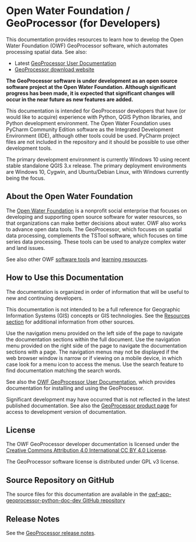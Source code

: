 # Open Water Foundation / GeoProcessor (for Developers) #

This documentation provides resources to learn how to develop the
Open Water Foundation (OWF) GeoProcessor software,
which automates processing spatial data.  See also:

* Latest [GeoProcessor User Documentation](http://software.openwaterfoundation.org/geoprocessor/latest/doc-user/)
* [GeoProcessor download website](http://software.openwaterfoundation.org/geoprocessor/)

**The GeoProcessor software is under development as an open source software project at the Open Water Foundation.
Although significant progress has been made, it is expected that significant changes will occur in the
near future as new features are added.**

This documentation is intended for GeoProcessor developers that have (or would like to acquire) experience with Python,
QGIS Python libraries, and Python development environment.
The Open Water Foundation uses PyCharm Community Edition software as the Integrated Development Environment (IDE),
although other tools could be used.
PyCharm project files are not included in the repository and it should be possible to use other development tools.

The primary development environment
is currently Windows 10 using recent stable standalone QGIS 3.x release.
The primary deployment environments are Windows 10, Cygwin, and Ubuntu/Debian Linux,
with Windows currently being the focus.

## About the Open Water Foundation ##

The [Open Water Foundation](http://openwaterfoundation.org) is a nonprofit social enterprise that focuses
on developing and supporting open source software for water resources, so that organizations can make better decisions about water.
OWF also works to advance open data tools.
The GeoProcessor, which focuses on spatial data processing,
complements the TSTool software, which focuses on time series data processing.
These tools can be used to analyze complex water and land issues.

See also other OWF [software tools](http://software.openwaterfoundation.org) and [learning resources](http://learn.openwaterfoundation.org).

## How to Use this Documentation ##

The documentation is organized in order of information that will be useful to new and continuing developers.

This documentation is not intended to be a full reference for Geographic Information Systems (GIS) concepts or GIS technologies.
See the [Resources section](../resources/resources) for additional information from other sources.

Use the navigation menu provided on the left side of the page to navigate the documentation sections within the full document.
Use the navigation menu provided on the right side of the page to navigate the documentation sections with a page.
The navigation menus may not be displayed if the web browser window is narrow or if viewing on a mobile device,
in which case look for a menu icon to access the menus.
Use the search feature to find documentation matching the search words.

See also the [OWF GeoProcessor User Documentation](http://software.openwaterfoundation.org/geoprocessor/latest/doc-user/),
which provides documentation for installing and using the GeoProcessor.

Significant development may have occurred that is not reflected in the latest published documentation.
See also the [GeoProcessor product page](http://software.openwaterfoundation.org/geoprocessor/) for access
to development version of documentation.

## License ##

The OWF GeoProcessor developer documentation is licensed under the
[Creative Commons Attribution 4.0 International CC BY 4.0 License](https://creativecommons.org/licenses/by/4.0).

The GeoProcessor software license is distributed under GPL v3 license.

## Source Repository on GitHub ##

The source files for this documentation are available in the
[owf-app-geoprocessor-python-doc-dev GitHub repository](https://github.com/OpenWaterFoundation/owf-app-geoprocessor-python-doc-dev)

## Release Notes ##

See the [GeoProcessor release notes](http://software.openwaterfoundation.org/geoprocessor/latest/doc-user/appendix-release-notes/release-notes/).
